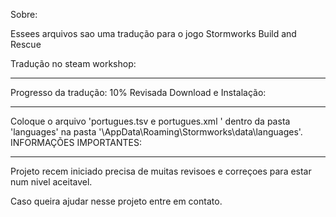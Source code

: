 Sobre:

Essees arquivos sao uma tradução para o jogo Stormworks Build and Rescue

Tradução no steam workshop:

------------

Progresso da tradução:
10% Revisada
Download e Instalação:

----------

Coloque o arquivo 'portugues.tsv e portugues.xml  ' dentro da pasta 'languages' na pasta '\AppData\Roaming\Stormworks\data\languages'.
INFORMAÇÕES IMPORTANTES:

-----------

Projeto recem iniciado precisa de muitas revisoes e correçoes para estar num nivel aceitavel.

Caso queira ajudar nesse projeto entre em contato.
